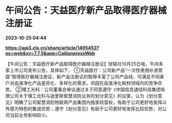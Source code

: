 # 午间公告：天益医疗新产品取得医疗器械注册证

**2023-10-25 04:44**

**https://api3.cls.cn/share/article/1495453?os=web&sv=7.7.5&app=CailianpressWeb**

【午间公告：天益医疗新产品取得医疗器械注册证】财联社10月25日电，午间多家上市公司发布公告，具体如下， ①天益医疗：公司新产品“一次性使用补液管路”取得医疗器械注册证，新产品注册证的取得丰富了公司产品线，可满足不同客户对血液净化产品差异化、多样化的需求，巩固在血液净化耗材领域内的竞争优势。 ②理工光科：公司董事会审议通过关于同意遵守《中国信息通信科技集团有限公司关于理工光科与迪爱斯智慧消防业务的划分意见》的议案，认为《划分意见》明确了公司智慧消防物联网产品集团内独家经营权，有助于公司更好地发挥以传感为特色的集成优势；遵守《划分意见》有助于公司更好地发挥比较优势，对公司当前业务影响较小。